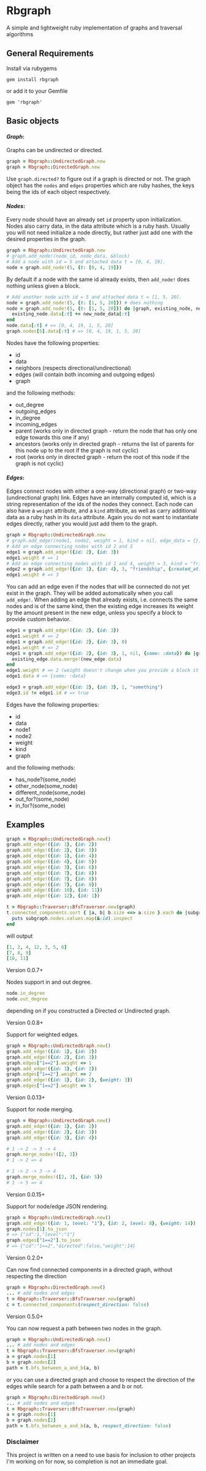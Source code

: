 # Rbgraph
A simple and lightweight ruby implementation of graphs and traversal algorithms

## General Requirements

Install via rubygems

```gem install rbgraph```

or add it to your Gemfile

```gem 'rbgraph'```

## Basic objects

#### *Graph*:
Graphs can be undirected or directed.
```ruby
graph = Rbgraph::UndirectedGraph.new
graph = Rbgraph::DirectedGraph.new
```
Use ```graph.directed?``` to figure out if a graph is directed or not.
The graph object has the ```nodes``` and ```edges``` properties which are ruby hashes, the keys being the ids of each object respectively.

#### *Nodes*:
Every node should have an already set ```id``` property upon initialization.
Nodes also carry data, in the data attribute which is a ruby hash.
Usually you will not need initialize a node directly, but rather just add one with the desired properties in the graph.
```ruby
graph = Rbgraph::UndirectedGraph.new
# graph.add_node!(node_id, node_data, &block)
# Add a node with id = 5 and attached data t = [0, 4, 19].
node = graph.add_node!(5, {t: [0, 4, 19]})
```
By default if a node with the same id already exists, then ```add_node!``` does nothing unless given a block.
```ruby
# Add another node with id = 5 and attached data t = [1, 5, 20].
node = graph.add_node!(5, {t: [1, 5, 20]}) # does nothing
node = graph.add_node!(5, {t: [1, 5, 20]}) do |graph, existing_node, new_node_data|
  existing_node.data[:t] += new_node_data[:t]
end
node.data[:t] # => [0, 4, 19, 1, 5, 20]
graph.nodes[5].data[:t] # => [0, 4, 19, 1, 5, 20]
```
Nodes have the following properties:
* id
* data
* neighbors (respects directional/undirectional)
* edges (will contain both incoming and outgoing edges)
* graph

and the following methods:

* out_degree
* outgoing_edges
* in_degree
* incoming_edges
* parent (works only in directed graph - return the node that has only one edge towards this one if any)
* ancestors (works only in directed graph - returns the list of parents for this node up to the root if the graph is not cyclic)
* root (works only in directed graph - return the root of this node if the graph is not cyclic)


#### *Edges*:
Edges connect nodes with either a one-way (directional graph) or two-way (undirectional graph) link.
Edges have an internally computed id, which is a string representation of the ids of the nodes they connect.
Each node can also have a ```weight``` attribute, and a ```kind``` attribute, as well as carry additional data as a ruby hash in its ```data``` attribute.
Again you do not want to instantiate edges directly, rather you would just add them to the graph.
```ruby
graph = Rbgraph::UndirectedGraph.new
# graph.add_edge!(node1, node2, weight = 1, kind = nil, edge_data = {}, &block)
# Add an edge connecting nodes with id 2 and 3
edge1 = graph.add_edge!({id: 2}, {id: 3})
edge1.weight # => 1
# Add an edge connecting nodes with id 1 and 4, weight = 3, kind = "friendship" and data = {created_at: <some_date>}
edge2 = graph.add_edge!({id: 1}, {id: 4}, 3, "friendship", {created_at: <some_date>})
edge1.weight # => 3
```
You can add an edge even if the nodes that will be connected do not yet exist in the graph.
They will be added automatically when you call ```add_edge!```.
When adding an edge that already exists, i.e. connects the same nodes and is of the same kind, then the existing edge increases its weight by the amount present in the new edge, unless you specify a block to provide custom behavior.
```ruby
edge1 = graph.add_edge!({id: 2}, {id: 3})
edge1.weight # => 2
edge1 = graph.add_edge!({id: 2}, {id: 3}, 0)
edge1.weight # => 2
edge1 = graph.add_edge!({id: 2}, {id: 3}, 1, nil, {some: :data}) do |graph, existing_edge, new_edge|
  existing_edge.data.merge!(new_edge.data)
end
edge1.weight # => 2 (weight doesn't change when you provide a block it is your responsibility to increase it if you want)
edge1.data # => {some: :data}

edge3 = graph.add_edge!({id: 2}, {id: 3}, 1, "something")
edge3.id != edge1.id # => true
```

Edges have the following properties:
* id
* data
* node1
* node2
* weight
* kind
* graph

and the following methods:

* has_node?(some_node)
* other_node(some_node)
* different_node(some_node)
* out_for?(some_node)
* in_for?(some_node)


## Examples

```ruby
graph = Rbgraph::UndirectedGraph.new()
graph.add_edge!({id: 1}, {id: 2})
graph.add_edge!({id: 2}, {id: 3})
graph.add_edge!({id: 1}, {id: 4})
graph.add_edge!({id: 4}, {id: 5})
graph.add_edge!({id: 3}, {id: 6})
graph.add_edge!({id: 7}, {id: 8})
graph.add_edge!({id: 7}, {id: 8})
graph.add_edge!({id: 7}, {id: 9})
graph.add_edge!({id: 10}, {id: 11})
graph.add_edge!({id: 12}, {id: 1})

t = Rbgraph::Traverser::BfsTraverser.new(graph)
t.connected_components.sort { |a, b| b.size <=> a.size }.each do |subgraph|
  puts subgraph.nodes.values.map(&:id).inspect
end
```

will output

```ruby
[1, 2, 4, 12, 3, 5, 6]
[7, 8, 9]
[10, 11]
```

Version 0.0.7+

Nodes support in and out degree.
```ruby
node.in_degree
node.out_degree
```
depending on if you constructed a Directed or Undirected graph.

Version 0.0.8+

Support for weighted edges.
```ruby
graph = Rbgraph::UndirectedGraph.new()
graph.add_edge!({id: 1}, {id: 2})
graph.add_edge!({id: 2}, {id: 3})
graph.edges["1==2"].weight => 1
graph.add_edge!({id: 1}, {id: 2})
graph.edges["1==2"].weight => 2
graph.add_edge!({id: 1}, {id: 2}, {weight: 3})
graph.edges["1==2"].weight => 5
```

Version 0.0.13+

Support for node merging.
```ruby
graph = Rbgraph::UndirectedGraph.new()
graph.add_edge!({id: 1}, {id: 2})
graph.add_edge!({id: 2}, {id: 3})
graph.add_edge!({id: 3}, {id: 4})

# 1 -> 2 -> 3 -> 4
graph.merge_nodes!([2, 3])
# 1 -> 2 => 4

# 1 -> 2 -> 3 -> 4
graph.merge_nodes!([2, 3], {id: 5})
# 1 -> 5 => 4
```

Version 0.0.15+

Support for node/edge JSON rendering.
```ruby
graph = Rbgraph::UndirectedGraph.new()
graph.add_edge!({id: 1, level: "1"}, {id: 2, level: 8}, {weight: 14})
graph.nodes[1].to_json
# => {"id":1,"level":"1"}
graph.edges["1==2"].to_json
# => {"id":"1==2","directed":false,"weight":14}
```

Version 0.2.0+

Can now find connected components in a directed graph, without respecting the direction
```ruby
graph = Rbgraph::DirectedGraph.new()
... # add nodes and edges
t = Rbgraph::Traverser::BfsTraverser.new(graph)
c = t.connected_components(respect_direction: false)
```

Version 0.5.0+

You can now request a path between two nodes in the graph.
```ruby
graph = Rbgraph::UndirectedGraph.new()
... # add nodes and edges
t = Rbgraph::Traverser::BfsTraverser.new(graph)
a = graph.nodes[1]
b = graph.nodes[2]
path = t.bfs_between_a_and_b(a, b)
```
or you can use a directed graph and choose to respect the direction of the edges while search for a path between a and b or not.
```ruby
graph = Rbgraph::DirectedGraph.new()
... # add nodes and edges
t = Rbgraph::Traverser::BfsTraverser.new(graph)
a = graph.nodes[1]
b = graph.nodes[2]
path = t.bfs_between_a_and_b(a, b, respect_direction: false)
```

### Disclaimer
This project is written on a need to use basis for inclusion to other projects I'm working on for now, so completion is not an immediate goal.
